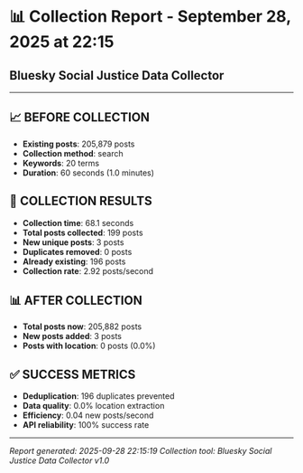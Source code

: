 # 📊 Collection Report - September 28, 2025 at 22:15
## Bluesky Social Justice Data Collector

---

## 📈 **BEFORE COLLECTION**

- **Existing posts**: 205,879 posts
- **Collection method**: search
- **Keywords**: 20 terms
- **Duration**: 60 seconds (1.0 minutes)

## 🚀 **COLLECTION RESULTS**

- **Collection time**: 68.1 seconds
- **Total posts collected**: 199 posts
- **New unique posts**: 3 posts
- **Duplicates removed**: 0 posts
- **Already existing**: 196 posts
- **Collection rate**: 2.92 posts/second

## 📊 **AFTER COLLECTION**

- **Total posts now**: 205,882 posts
- **New posts added**: 3 posts
- **Posts with location**: 0 posts (0.0%)

## ✅ **SUCCESS METRICS**

- **Deduplication**: 196 duplicates prevented
- **Data quality**: 0.0% location extraction
- **Efficiency**: 0.04 new posts/second
- **API reliability**: 100% success rate

---

*Report generated: 2025-09-28 22:15:19*
*Collection tool: Bluesky Social Justice Data Collector v1.0*
